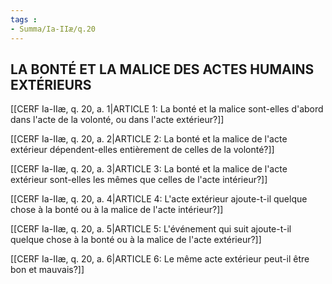 ```yaml
---
tags : 
- Summa/Ia-IIæ/q.20
---
```


## LA BONTÉ ET LA MALICE DES ACTES HUMAINS EXTÉRIEURS

[[CERF Ia-IIæ, q. 20, a. 1|ARTICLE 1: La bonté et la malice sont-elles d'abord dans l'acte de la volonté, ou dans l'acte extérieur?]]

[[CERF Ia-IIæ, q. 20, a. 2|ARTICLE 2: La bonté et la malice de l'acte extérieur dépendent-elles entièrement de celles de la volonté?]]

[[CERF Ia-IIæ, q. 20, a. 3|ARTICLE 3: La bonté et la malice de l'acte extérieur sont-elles les mêmes que celles de l'acte intérieur?]]

[[CERF Ia-IIæ, q. 20, a. 4|ARTICLE 4: L'acte extérieur ajoute-t-il quelque chose à la bonté ou à la malice de l'acte intérieur?]]

[[CERF Ia-IIæ, q. 20, a. 5|ARTICLE 5: L'événement qui suit ajoute-t-il quelque chose à la bonté ou à la malice de l'acte extérieur?]]

[[CERF Ia-IIæ, q. 20, a. 6|ARTICLE 6: Le même acte extérieur peut-il être bon et mauvais?]]


